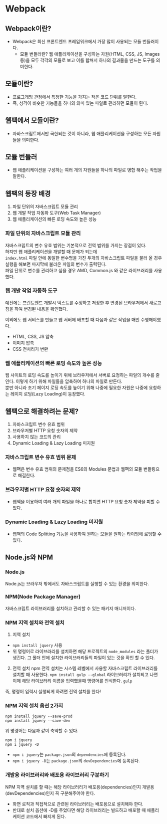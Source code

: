 # Webpack

## Webpack이란?
- Webpack은 최신 프론트엔드 프레임워크에서 가장 많이 사용되는 모듈 번들러이다. 
    - 모듈 번들러란? 웹 애플리케이션을 구성하는 자원(HTML, CSS, JS, Images 등)을 모두 각각의 모듈로 보고 이를 합쳐서 하나의 결과물을 만드는 도구를 의미한다.

## 모듈이란?
- 프로그래밍 관점에서 특정한 기능을 가지는 작은 코드 단위를 말한다.
- 즉, 성격이 비슷한 기능들을 하나의 의미 있는 파일로 관리하면 모듈이 된다. 

## 웹팩에서 모듈이란?
- 자바스크립트에서만 국한되는 것이 아니라, 웹 애플리케이션을 구성하는 모든 자원들을 의미한다. 

## 모듈 번들러
- 웹 애플리케이션을 구성하는 여러 개의 자원들을 하나의 파일로 병합 해주는 작업을 말한다.

## 웹팩의 등장 배경
1. 파일 단위의 자바스크립트 모듈 관리
2. 웹 개발 작업 자동화 도구(Web Task Manager)
3. 웹 애플리케이션의 빠른 로딩 속도와 높은 성능

### 파일 단위의 자바스크립트 모듈 관리
자바스크립트의 변수 유효 범위는 기본적으로 전역 범위를 가지는 장점이 있다.   
하지만 웹 애플리케이션을 개발할 때 문제가 되는데   
```index.html``` 파일 안에 동일한 변수명을 가진 두개의 자바스크립트 파일을 불러 올 경우
실행을 해보면 마지막에 불러온 파일의 변수가 출력된다.   
파일 단위로 변수를 관리하고 싶을 경우 AMD, Common.js 와 같은 라이브러리를 사용했다.

### 웹 개발 작업 자동화 도구
예전에는 프런트엔드 개발시 텍스트를 수정하고 저장한 후 변경된 브라우저에서 새로고침을 하여 변경된 내용을 확인했다.   
   
이외에도 웹 서비스를 만들고 웹 서버에 배포할 때 다음과 같은 작업을 매번 수행해야했다. 
- HTML, CSS, JS 압축
- 이미지 압축
- CSS 전처리기 변환

### 웹 애플리케이션의 빠른 로딩 속도와 높은 성능
웹 사이트의 로딩 속도를 높이기 위해 브라우저에서 서버로 요청하는 파일의 개수를 줄인다. 이렇게 하기 위해 파일들을 압축하여 하나의 파일로 만든다.   
뿐만 아니라 초기 페이지 로딩 속도를 높이기 위해 나중에 필요한 자원은 나중에 요청하는 레이지 로딩(Lazy Loading)이 등장했다. 

## 웹팩으로 해결하려는 문제?
1. 자바스크립트 변수 유효 범위
2. 브라우저별 HTTP 요청 숫자의 제약
3. 사용하지 않는 코드의 관리
4. Dynamic Loading & Lazy Loading 미지원

### 자바스크립트 변수 유효 범위 문제
- 웹팩은 변수 유효 범위의 문제점을 ES6의 Modules 문법과 웹팩의 모듈 번들링으로 해결한다.

### 브라우저별 HTTP 요청 숫자의 제약
- 웹팩을 이용하여 여러 개의 파일을 하나로 합치면 HTTP 요청 숫자 제약을 피할 수 있다.

### Dynamic Loading & Lazy Loading 미지원
- 웹팩의 Code Splitting 기능을 사용하여 원하는 모듈을 원하는 타이밍에 로딩할 수 있다.

## Node.js와 NPM

### Node.js
Node.js는 브라우저 밖에서도 자바스크립트를 실행할 수 있는 환경을 의미한다.

### NPM(Node Package Manager)
자바스크립트 라이브러리를 설치하고 관리할 수 있는 패키지 매니저이다. 

### NPM 지역 설치와 전역 설치
1. 지역 설치
- ```npm install jquery``` 사용
- 위 명령어로 라이브러리를 설치하면 해당 프로젝트의 ```node_modules``` 라는 폴더가 생긴다. 그 폴더 안에 설치한 라이브러리들의 파일이 있는 것을 확인 할 수 있다.

2. 전역 설치
npm 전역 설치는 시스템 레벨에서 사용할 자바스크립트 라이브러리를 설치할 때 사용한다.
```npm install gulp --global```
라이브러리가 설치되고 나면 이제 해당 라이브러리 이름을 입력했을때 명령어를 인식한다.
```gulp```

즉, 명령어 입력시 실행되게 하려면 전역 설치를 한다!

### NPM 지역 설치 옵션 2가지
```
npm install jquery --save-prod
npm install jquery --save-dev
```
위 명령어는 다음과 같이 축약할 수 있다.

```
npm i jquery
npm i jquery -D
```

- ```npm i jquery```는 ```package.json```의 ```dependencies```에 등록된다.
- ```npm i jquery -D```는 ```package.json```의 ```devDependencies```에 등록된다.

### 개발용 라이브러리와 배포용 라이브러리 구분하기
NPM 지역 설치를 할 때는 해당 라이브러리가 배포용(dependencies)인지 개발용(devDependencies)인지 꼭 구분해주어야 한다. 

- 화면 로직과 직접적으로 관련된 라이브러리는 배포용으로 설치해야 한다.
- 반대로 설치 옵션에 -D를 주었다면 해당 라이브러리는 빌드하고 배포할 때 애플리케이션 코드에서 빠지게 된다. 